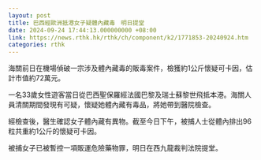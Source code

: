 ```yaml
---
layout: post
title: 巴西經歐洲抵港女子疑體內藏毒　明日提堂
date: 2024-09-24 17:44:13.000000000 +08:00
link: https://news.rthk.hk/rthk/ch/component/k2/1771853-20240924.htm
categories: rthk
---
```


海關前日在機場偵破一宗涉及體內藏毒的販毒案件，檢獲約1公斤懷疑可卡因，估計市值約72萬元。

一名33歲女性遊客當日從巴西聖保羅經法國巴黎及瑞士蘇黎世飛抵本港。海關人員清關期間發現有可疑，懷疑她體內藏有毒品，將她帶到醫院檢查。

經檢查後，醫生確認女子體內藏有異物。截至今日下午，被捕人士從體內排出96粒共重約1公斤的懷疑可卡因。

被捕女子已被暫控一項販運危險藥物罪，明日在西九龍裁判法院提堂。
